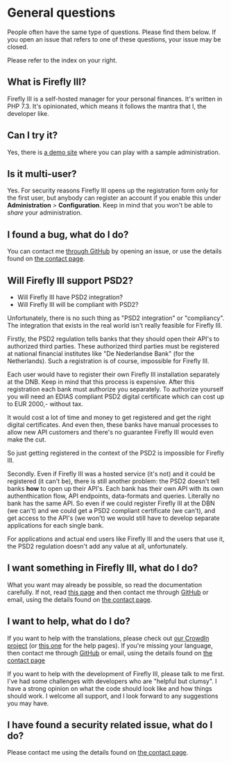 # General questions

People often have the same type of questions. Please find them below. If you open an issue that refers to one of these questions, your issue may be closed.

Please refer to the index on your right.

## What is Firefly III?

Firefly III is a self-hosted manager for your personal finances. It's written in PHP 7.3. It's opinionated, which means it follows the mantra that I, the developer like.

## Can I try it?

Yes, there is [a demo site](https://demo.firefly-iii.org/) where you can play with a sample administration.

## Is it multi-user?

Yes. For security reasons Firefly III opens up the registration form only for the first user, but anybody can register an account if you enable this under **Administration** &gt; **Configuration**. Keep in mind that you won't be able to _share_ your administration.

## I found a bug, what do I do?

You can contact me [through GitHub](https://github.com/firefly-iii/firefly-iii/) by opening an issue, or use the details found on [the contact page](https://docs.firefly-iii.org/contact/contact).

## Will Firefly III support PSD2?

* Will Firefly III have PSD2 integration?
* Will Firefly III will be compliant with PSD2?

Unfortunately, there is no such thing as "PSD2 integration" or "compliancy". The integration that exists in the real world isn't really feasible for Firefly III.

Firstly, the PSD2 regulation tells banks that they should open their API's to authorized third parties. These authorized third parties must be registered at national financial institutes like "De Nederlandse Bank" \(for the Netherlands\). Such a registration is of course, impossible for Firefly III.

Each user would have to register their own Firefly III installation separately at the DNB. Keep in mind that this process is expensive. After this registration each bank must authorize you separately. To authorize yourself you will need an EDIAS compliant PSD2 digital certificate which can cost up to EUR 2000,- without tax.

It would cost a lot of time and money to get registered and get the right digital certificates. And even then, these banks have manual processes to allow new API customers and there's no guarantee Firefly III would even make the cut.

So just getting registered in the context of the PSD2 is impossible for Firefly III.

Secondly. Even if Firefly III was a hosted service \(it's not\) and it could be registered \(it can't be\), there is still another problem: the PSD2 doesn't tell banks **how** to open up their API's. Each bank has their own API with its own authenthication flow, API endpoints, data-formats and queries. Literally no bank has the same API. So even if we could register Firefly III at the DBN \(we can't\) and we could get a PSD2 compliant certificate \(we can't\), and get access to the API's \(we won't\) we would still have to develop separate applications for each single bank.

For applications and actual end users like Firefly III and the users that use it, the PSD2 regulation doesn't add any value at all, unfortunately.

## I want something in Firefly III, what do I do?

What you want may already be possible, so read the documentation carefully. If not, read [this page](general.md) and then contact me through [GitHub](https://github.com/firefly-iii/firefly-iii/) or email, using the details found on [the contact page](https://docs.firefly-iii.org/contact/contact).

## I want to help, what do I do?

If you want to help with the translations, please check out [our CrowdIn project](https://crowdin.com/project/firefly-iii) \(or [this one](https://crowdin.com/project/firefly-iii-help) for the help pages\). If you're missing your language, then contact me through [GitHub](https://github.com/firefly-iii/firefly-iii/) or email, using the details found on [the contact page](https://docs.firefly-iii.org/contact/contact)

If you want to help with the development of Firefly III, please talk to me first. I've had some challenges with developers who are "helpful but clumsy". I have a strong opinion on what the code should look like and how things should work. I welcome all support, and I look forward to any suggestions you may have.

## I have found a security related issue, what do I do?

Please contact me using the details found on [the contact page](https://docs.firefly-iii.org/contact/contact).

